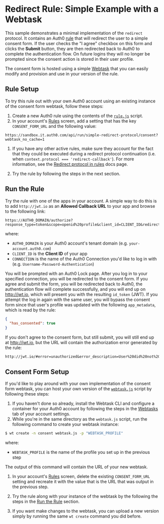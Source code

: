 # Redirect Rule: Simple Example with a Webtask

This sample demonstrates a minimal implementation of the `redirect` protocol. It contains an Auth0 [rule](http://auth0.com/docs/rules) that will redirect the user to a simple consent form. If the user checks the "I agree" checkbox on this form and clicks the **Submit** button, they are then redirected back to Auth0 to complete the authentication flow. On future logins they will no longer be prompted since the consent action is stored in their user profile.

The consent form is hosted using a simple [Webtask](https://webtask.io/) that you can easily modify and provision and use in your version of the rule.

## Rule Setup

To try this rule out with your own Auth0 account using an existing instance of the consent form webtask, follow these steps:

1. Create a new Auth0 rule using the contents of the [`rule.js`](rule.js) script.
1. In your account's [Rules](https://manage.auth0.com/#/rules) screen, add a setting that has the key `CONSENT_FORM_URL` and the following value:  
  ```
  https://sandbox.it.auth0.com/api/run/simple-redirect-protocol/consent?webtask_no_cache=1
  ```

1. If you have any other active rules, make sure they account for the fact that they could be executed during a redirect protocol continuation (i.e. when `context.protocol === 'redirect-callback'`). For more information, see the [Redirect protocol in rules](https://auth0.com/docs/protocols#redirect-protocol-in-rules) docs page.

1. Try the rule by following the steps in the next section.

## Run the Rule

Try the rule with one of the apps in your account. A simple way to do this is to add `http://jwt.io` as an **Allowed Callback URL** to your app and browse to the following link:  
```
https://AUTH0_DOMAIN/authorize?response_type=token&scope=openid%20profile&client_id=CLIENT_ID&redirect_uri=http://jwt.io&connection=CONNECTION
```

where:
* `AUTH0_DOMAIN` is your Auth0 account's tenant domain (e.g. `your-account.auth0.com`)
* `CLIENT_ID` is the **Client ID** of your app
* `CONNECTION` is the name of the Auth0 Connection you'd like to log in with (e.g. `Username-Password-Authentication`)

You will be prompted with an Auth0 Lock page. After you log in to your specified connection, you will be redirected to the consent form. If you agree and submit the form, you will be redirected back to Auth0, the authentication flow will complete successfully, and you will end up on http://jwt.io, which will present you with the resulting `id_token` (JWT). If you attempt the log in again with the same user, you will bypass the consent form since that user's profile was updated with the following `app_metadata`, which is read by the rule:

```json
{
  "has_consented": true
}
```

If you don't agree to the consent form, but still submit, you will still end up at http://jwt.io, but the URL will contain the authorization error generated by the rule:

```
http://jwt.io/#error=unauthorized&error_description=User%20did%20not%20consent!
```

## Consent Form Setup

If you'd like to play around with your own implementation of the consent form webtask, you can host your own version of the [`webtask.js`](webtask.js) script by following these steps:

1. If you haven't done so already, install the Webtask CLI and configure a container for your Auth0 account by following the steps in the [Webtasks](https://manage.auth0.com/#/account/webtasks) tab of your account settings.
1. While you're in the same directory as the `webtask.js` script, run the following command to create your webtask instance:  
  ```bash
  $ wt create -n consent webtask.js -p "WEBTASK_PROFILE"
  ```

  where:
  * `WEBTASK_PROFILE` is the name of the profile you set up in the previous step

  The output of this command will contain the URL of your new webtask.

1. In your account's [Rules](https://manage.auth0.com/#/rules) screen, delete the existing `CONSENT_FORM_URL` setting and recreate it with the value that is the URL that was output in the previous step.

1. Try the rule along with your instance of the webtask by the following the steps in the [Run the Rule](#rule-the-rule) section.

1. If you want make changes to the webtask, you can upload a new version simply by running the same `wt create` command you did before.
